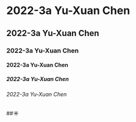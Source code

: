 # 2022-3a Yu-Xuan Chen
## 2022-3a Yu-Xuan Chen
### 2022-3a Yu-Xuan Chen
#### 2022-3a Yu-Xuan Chen
##### 2022-3a Yu-Xuan Chen
###### 2022-3a Yu-Xuan Chen

##☀️
